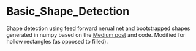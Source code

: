 # Basic_Shape_Detection
Shape detection using feed forward nerual net and bootstrapped shapes generated in numpy
based on the [Medium post](https://towardsdatascience.com/object-detection-with-neural-networks-a4e2c46b4491) 
and code.  Modified for hollow rectangles (as opposed to filled). 
